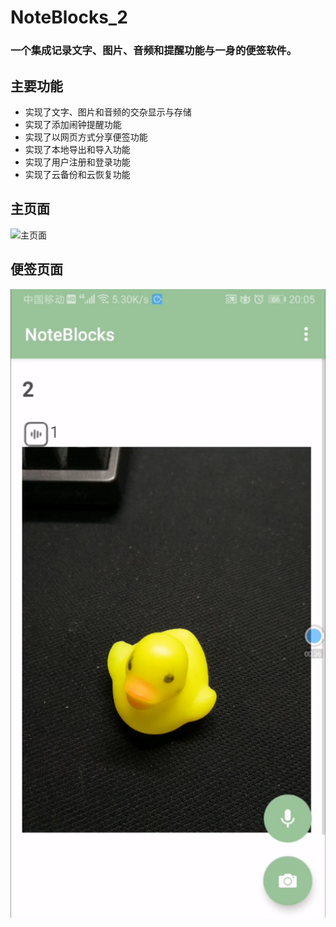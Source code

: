 # NoteBlocks_2
### 一个集成记录文字、图片、音频和提醒功能与一身的便签软件。

## 主要功能
- 实现了文字、图片和音频的交杂显示与存储
- 实现了添加闹钟提醒功能
- 实现了以网页方式分享便签功能
- 实现了本地导出和导入功能
- 实现了用户注册和登录功能
- 实现了云备份和云恢复功能

## 主页面
![主页面](https://github.com/cenganhui/NodeBlocks_Front/tree/master/image/2.png "主页面")

## 便签页面
![便签页面](image/1.png "便签页面")